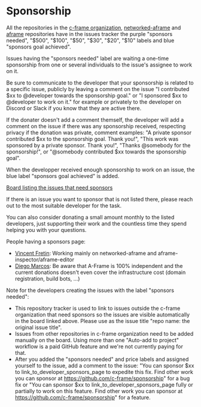 # Sponsorship

All the repositories in the [c-frame organization](https://github.com/c-frame), [networked-aframe](https://github.com/networked-aframe/networked-aframe) and [aframe](https://github.com/aframevr/aframe) repositories have in the issues tracker the purple "sponsors needed", "$500", "$100", "$50", "$30", "$20", "$10" labels and blue "sponsors goal achieved".

Issues having the "sponsors needed" label are waiting a one-time sponsorship from one or several individuals to the issue's assignee to work on it.

Be sure to communicate to the developer that your sponsorship is related to a specific issue, publicly by leaving a comment on the issue "I contributed $xx to @developer towards the sponsorship goal." or  "I sponsored $xx to @developer to work on it." for example or privately to the developer on Discord or Slack if you know that they are active there.

If the donater doesn't add a comment themself, the developer will add a comment on the issue if there was any sponsorship received, respecting privacy if the donation was private, comment examples: "A private sponsor contributed $xx to the sponsorship goal. Thank you!", "This work was sponsored by a private sponsor. Thank you!", "Thanks @somebody for the sponsorship!", or "@somebody contributed $xx towards the sponsorship goal".

When the developper received enough sponsorship to work on an issue, the blue label "sponsors goal achieved" is added.

[Board listing the issues that need sponsors](https://github.com/orgs/c-frame/projects/2/views/1)

If there is an issue you want to sponsor that is not listed there, please reach out to the most suitable developer for the task.

You can also consider donating a small amount monthly to the listed developers, just supporting their work and the countless time they spend helping you with your questions.

People having a sponsors page:

- [Vincent Fretin](https://github.com/sponsors/vincentfretin): Working mainly on networked-aframe and aframe-inspector/aframe-editor
- [Diego Marcos](https://github.com/sponsors/dmarcos): Be aware that A-Frame is 100% independent and the current donations doesn't even cover the infrastructure cost (domain registration, build bots, ...)

Note for the developers creating the issues with the label "sponsors needed":
- This repository tracker is used to link to issues outside the c-frame organization that need sponsors so the issues are visible automatically in the board linked above. Please use as the issue title "repo name: the original issue title".
- Issues from other repositories in c-frame organization need to be added manually on the board. Using more than one "Auto-add to project" workflow is a paid GitHub feature and we're not currently paying for that.
- After you added the "sponsors needed" and price labels and assigned yourself to the issue, add a comment to the issue: "You can sponsor $xx to link_to_developer_sponsors_page to expedite this fix. Find other work you can sponsor at https://github.com/c-frame/sponsorship" for a bug fix or "You can sponsor $xx to link_to_developer_sponsors_page fully or partially to work on this feature. Find other work you can sponsor at https://github.com/c-frame/sponsorship" for a feature.
